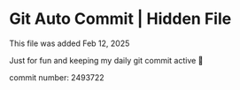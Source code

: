 # Git Auto Commit | Hidden File

This file was added Feb 12, 2025

Just for fun and keeping my daily git commit active 🤪

commit number: 2493722

